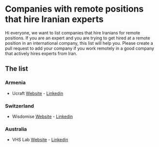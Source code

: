 # Companies with remote positions that hire Iranian experts

Hi everyone, we want to list companies that hire Iranians for remote positions. 
If you are an expert and you are trying to get hired at a remote position in an international company, this list will help you.
Please create a pull request to add your company if you work remotely in a good company that actively hires experts from Iran.


## The list
### Armenia
- Ucraft [Website](https://www.ucraft.com/) - [Linkedin](https://www.linkedin.com/company/ucraft/)

### Switzerland
- Wisdomise [Website](https://wisdomise.io/) - [Linkedin](https://www.linkedin.com/company/wisdomise/)

### Australia
- VHS Lab [Website](https://www.vhslab.com/) - [Linkedin](https://www.linkedin.com/company/virtually-human/)
